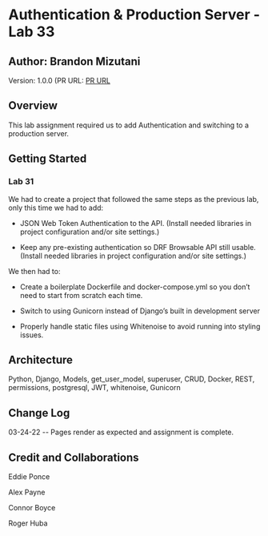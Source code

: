 # Authentication & Production Server - Lab 33

## Author: Brandon Mizutani

Version: 1.0.0 (PR URL: [PR URL]()

## Overview

This lab assignment required us to add Authentication and switching to a production server.

## Getting Started

### Lab 31

We had to create a project that followed the same steps as the previous lab, only this time we had to add:

- JSON Web Token Authentication to the API. (Install needed libraries in project configuration and/or site settings.)

- Keep any pre-existing authentication so DRF Browsable API still usable. (Install needed libraries in project configuration and/or site settings.)

We then had to:

- Create a boilerplate Dockerfile and docker-compose.yml so you don’t need to start from scratch each time.

- Switch to using Gunicorn instead of Django’s built in development server

- Properly handle static files using Whitenoise to avoid running into styling issues.

## Architecture

Python, Django, Models, get_user_model, superuser, CRUD, Docker, REST, permissions, postgresql, JWT, whitenoise, Gunicorn

## Change Log

03-24-22 -- Pages render as expected and assignment is complete.

## Credit and Collaborations

Eddie Ponce

Alex Payne

Connor Boyce

Roger Huba
